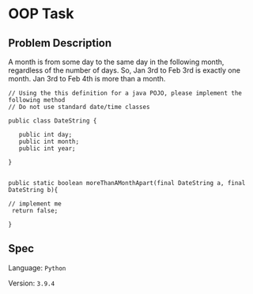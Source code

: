 # OOP Task

## Problem Description
 
A month is from some day to the same day in the following month, regardless of the number of days.  So, Jan 3rd to Feb 3rd is exactly one month.  Jan 3rd to Feb 4th is more than a month.
 
 ```
// Using the this definition for a java POJO, please implement the following method
// Do not use standard date/time classes 
 
public class DateString {
 
    public int day;
    public int month;
    public int year;
  
}
 
 
public static boolean moreThanAMonthApart(final DateString a, final DateString b){
  
// implement me
  return false;
 
}
 ```

## Spec
Language: ```Python```

Version: ```3.9.4```